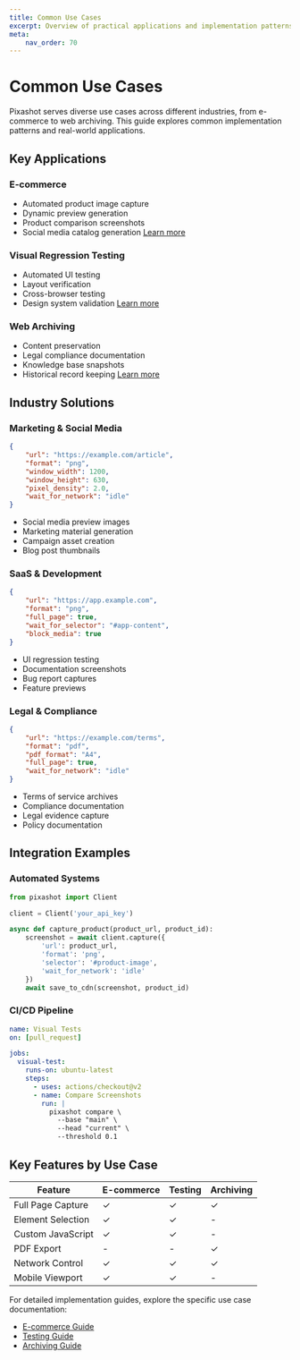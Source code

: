 ```yaml
---
title: Common Use Cases
excerpt: Overview of practical applications and implementation patterns for Pixashot across different industries and scenarios.
meta:
    nav_order: 70
---
```


# Common Use Cases

Pixashot serves diverse use cases across different industries, from e-commerce to web archiving. This guide explores common implementation patterns and real-world applications.

## Key Applications

### E-commerce
- Automated product image capture
- Dynamic preview generation
- Product comparison screenshots
- Social media catalog generation
  [Learn more](e-commerce.md)

### Visual Regression Testing
- Automated UI testing
- Layout verification
- Cross-browser testing
- Design system validation
  [Learn more](testing.md)

### Web Archiving
- Content preservation
- Legal compliance documentation
- Knowledge base snapshots
- Historical record keeping
  [Learn more](archiving.md)

## Industry Solutions

### Marketing & Social Media
```json
{
    "url": "https://example.com/article",
    "format": "png",
    "window_width": 1200,
    "window_height": 630,
    "pixel_density": 2.0,
    "wait_for_network": "idle"
}
```
- Social media preview images
- Marketing material generation
- Campaign asset creation
- Blog post thumbnails

### SaaS & Development
```json
{
    "url": "https://app.example.com",
    "format": "png",
    "full_page": true,
    "wait_for_selector": "#app-content",
    "block_media": true
}
```
- UI regression testing
- Documentation screenshots
- Bug report captures
- Feature previews

### Legal & Compliance
```json
{
    "url": "https://example.com/terms",
    "format": "pdf",
    "pdf_format": "A4",
    "full_page": true,
    "wait_for_network": "idle"
}
```
- Terms of service archives
- Compliance documentation
- Legal evidence capture
- Policy documentation

## Integration Examples

### Automated Systems
```python
from pixashot import Client

client = Client('your_api_key')

async def capture_product(product_url, product_id):
    screenshot = await client.capture({
        'url': product_url,
        'format': 'png',
        'selector': '#product-image',
        'wait_for_network': 'idle'
    })
    await save_to_cdn(screenshot, product_id)
```

### CI/CD Pipeline
```yaml
name: Visual Tests
on: [pull_request]

jobs:
  visual-test:
    runs-on: ubuntu-latest
    steps:
      - uses: actions/checkout@v2
      - name: Compare Screenshots
        run: |
          pixashot compare \
            --base "main" \
            --head "current" \
            --threshold 0.1
```

## Key Features by Use Case

| Feature              | E-commerce | Testing | Archiving |
|---------------------|------------|----------|-----------|
| Full Page Capture   | ✓          | ✓        | ✓         |
| Element Selection   | ✓          | ✓        | -         |
| Custom JavaScript   | ✓          | ✓        | -         |
| PDF Export         | -          | -        | ✓         |
| Network Control    | ✓          | ✓        | ✓         |
| Mobile Viewport    | ✓          | ✓        | -         |

For detailed implementation guides, explore the specific use case documentation:
- [E-commerce Guide](e-commerce.md)
- [Testing Guide](testing.md)
- [Archiving Guide](archiving.md)